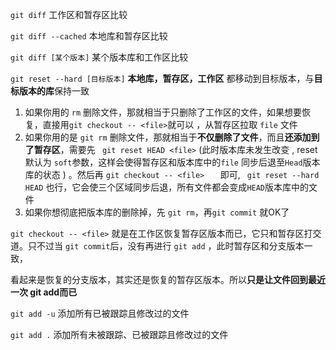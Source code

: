 `git diff` 工作区和暂存区比较

`git diff --cached` 本地库和暂存区比较

`git diff [某个版本]` 某个版本库和工作区比较 



`git reset --hard [目标版本]`  **本地库，暂存区，工作区** 都移动到目标版本，与**目标版本的库**保持一致







1. 如果你用的 `rm` 删除文件，那就相当于只删除了工作区的文件，如果想要恢复，直接用` git checkout -- <file> `就可以 ，从暂存区拉取 `file` 文件
2. 如果你用的是 `git rm` 删除文件，那就相当于**不仅删除了文件**，而且**还添加到了暂存区**，需要先 ` git reset HEAD <file>`  (此时版本库未发生改变 , reset 默认为 `soft`参数，这样会使得暂存区和版本库中的`file` 同步后退至`Head`版本库的状态 ) 。然后再 `git checkout -- <file>   ` 即可, ` git reset --hard HEAD` 也行，它会使三个区域同步后退，所有文件都会变成`HEAD`版本库中的文件
3. 如果你想彻底把版本库的删除掉，先 `git rm`，再`git commit`  就OK了 



` git checkout -- <file> `  就是在工作区恢复暂存区版本而已，它只和暂存区打交道。只不过当 `git commit`后，没有再进行 `git add` ，此时暂存区和分支版本一致，

看起来是恢复的分支版本，其实还是恢复的暂存区版本。所以<b>只是让文件回到最近一次 git add而已</b>



`git add -u` 添加所有已被跟踪且修改过的文件

`git add .` 添加所有未被跟踪、已被跟踪且修改过的文件